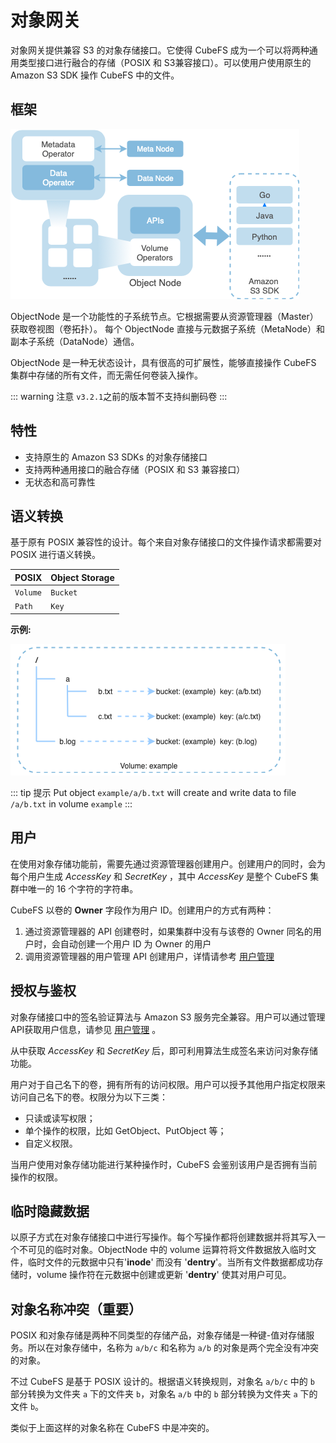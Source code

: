 # 对象网关

对象网关提供兼容 S3 的对象存储接口。它使得 CubeFS 成为一个可以将两种通用类型接口进行融合的存储（POSIX 和 S3兼容接口）。可以使用户使用原生的 Amazon S3 SDK 操作 CubeFS 中的文件。

## 框架

![image](./pic/cfs-object-subsystem-structure.png)

ObjectNode 是一个功能性的子系统节点。它根据需要从资源管理器（Master）获取卷视图（卷拓扑）。 每个 ObjectNode 直接与元数据子系统（MetaNode）和副本子系统（DataNode）通信。

ObjectNode 是一种无状态设计，具有很高的可扩展性，能够直接操作 CubeFS 集群中存储的所有文件，而无需任何卷装入操作。

::: warning 注意
`v3.2.1`之前的版本暂不支持纠删码卷
:::

## 特性

- 支持原生的 Amazon S3 SDKs 的对象存储接口
- 支持两种通用接口的融合存储（POSIX 和 S3 兼容接口）
- 无状态和高可靠性

## 语义转换

基于原有 POSIX 兼容性的设计。每个来自对象存储接口的文件操作请求都需要对 POSIX 进行语义转换。

| POSIX    | Object Storage |
|----------|----------------|
| `Volume` | `Bucket`       |
| `Path`   | `Key`          |

**示例:**

![image](./pic/cfs-object-subsystem-semantic.png)

::: tip 提示
Put object `example/a/b.txt` will create and write data to file
`/a/b.txt` in volume `example`
:::

## 用户

在使用对象存储功能前，需要先通过资源管理器创建用户。创建用户的同时，会为每个用户生成 *AccessKey* 和 *SecretKey* ，其中 *AccessKey* 是整个 CubeFS 集群中唯一的 16 个字符的字符串。

CubeFS 以卷的 **Owner** 字段作为用户 ID。创建用户的方式有两种：

1. 通过资源管理器的 API 创建卷时，如果集群中没有与该卷的 Owner 同名的用户时，会自动创建一个用户 ID 为 Owner 的用户
2. 调用资源管理器的用户管理 API 创建用户，详情请参考 [用户管理](../dev-guide/admin-api/master/user.md)

## 授权与鉴权

对象存储接口中的签名验证算法与 Amazon S3 服务完全兼容。用户可以通过管理API获取用户信息，请参见 [用户管理](../dev-guide/admin-api/master/user.md) 。

从中获取 *AccessKey* 和 *SecretKey* 后，即可利用算法生成签名来访问对象存储功能。

用户对于自己名下的卷，拥有所有的访问权限。用户可以授予其他用户指定权限来访问自己名下的卷。权限分为以下三类：

- 只读或读写权限；
- 单个操作的权限，比如 GetObject、PutObject 等；
- 自定义权限。

当用户使用对象存储功能进行某种操作时，CubeFS 会鉴别该用户是否拥有当前操作的权限。

## 临时隐藏数据

以原子方式在对象存储接口中进行写操作。每个写操作都将创建数据并将其写入一个不可见的临时对象。ObjectNode 中的 volume 运算符将文件数据放入临时文件，临时文件的元数据中只有'**inode**' 而没有 '**dentry**'。当所有文件数据都成功存储时，volume 操作符在元数据中创建或更新 '**dentry**' 使其对用户可见。

## 对象名称冲突（重要）

POSIX 和对象存储是两种不同类型的存储产品，对象存储是一种键-值对存储服务。所以在对象存储中，名称为 `a/b/c` 和名称为 `a/b` 的对象是两个完全没有冲突的对象。

不过 CubeFS 是基于 POSIX 设计的。根据语义转换规则，对象名 `a/b/c` 中的 `b` 部分转换为文件夹 `a` 下的文件夹 `b`，对象名 `a/b` 中的 `b` 部分转换为文件夹 `a` 下的文件 `b`。

类似于上面这样的对象名称在 CubeFS 中是冲突的。
